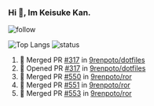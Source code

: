 ### Hi 👋, Im Keisuke Kan.

<!--
**9renpoto/9renpoto** is a ✨ _special_ ✨ repository because its `README.md` (this file) appears on your GitHub profile.

Here are some ideas to get you started:

- 🔭 I’m currently working on ...
- 🌱 I’m currently learning ...
- 👯 I’m looking to collaborate on ...
- 🤔 I’m looking for help with ...
- 💬 Ask me about ...
- 📫 How to reach me: ...
- 😄 Pronouns: ...
- ⚡ Fun fact: ...
-->

![follow](https://img.shields.io/github/followers/9renpoto?label=Follow&style=social)

![Top Langs](https://github-readme-stats.vercel.app/api/top-langs/?username=9renpoto&hide=html&layout=compact)
![status](https://github-readme-stats.vercel.app/api?username=9renpoto&show_icons=true&count_private=true&hide=issues,contribs)

<!--START_SECTION:activity-->
1. 🎉 Merged PR [#317](https://github.com/9renpoto/dotfiles/pull/317) in [9renpoto/dotfiles](https://github.com/9renpoto/dotfiles)
2. 💪 Opened PR [#317](https://github.com/9renpoto/dotfiles/pull/317) in [9renpoto/dotfiles](https://github.com/9renpoto/dotfiles)
3. 🎉 Merged PR [#550](https://github.com/9renpoto/ror/pull/550) in [9renpoto/ror](https://github.com/9renpoto/ror)
4. 🎉 Merged PR [#551](https://github.com/9renpoto/ror/pull/551) in [9renpoto/ror](https://github.com/9renpoto/ror)
5. 🎉 Merged PR [#553](https://github.com/9renpoto/ror/pull/553) in [9renpoto/ror](https://github.com/9renpoto/ror)
<!--END_SECTION:activity-->

